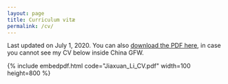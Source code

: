 ```yaml
---
layout: page
title: Curriculum vitæ
permalink: /cv/
---
```

Last updated on July 1, 2020. You can also [download the PDF here](https://astrojacobli.github.io/Jiaxuan_Li_CV.pdf), in case you cannot see my CV below inside China GFW.

{% include embedpdf.html code="Jiaxuan_Li_CV.pdf" width=100 height=800 %}


